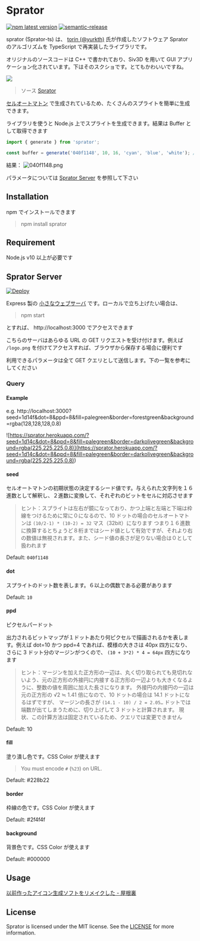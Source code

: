 # Sprator

[![npm latest version](https://img.shields.io/npm/v/sprator/latest.svg)](https://www.npmjs.com/package/sprator)
[![semantic-release](https://img.shields.io/badge/%20%20%F0%9F%93%A6%F0%9F%9A%80-semantic--release-e10079.svg)](https://github.com/semantic-release/semantic-release)

sprator (Sprator-ts) は、 [torin (@yurkth)](https://twitter.com/yurkth) 氏が作成したソフトウェア Sprator のアルゴリズムを TypeScript で再実装したライブラリです。

オリジナルのソースコードは C++ で書かれており、Siv3D を用いて GUI アプリケーション化されています。下はそのスクショです。とてもかわいいですね。

![](https://user-images.githubusercontent.com/59264002/72552708-d2453b80-38da-11ea-8059-5fb624933144.png)

> ソース [Sprator](https://github.com/yurkth/sprator)

[セルオートマトン](https://ja.wikipedia.org/wiki/%E3%82%BB%E3%83%AB%E3%83%BB%E3%82%AA%E3%83%BC%E3%83%88%E3%83%9E%E3%83%88%E3%83%B3) で生成されているため、たくさんのスプライトを簡単に生成できます。

ライブラリを使うと Node.js 上でスプライトを生成できます。結果は Buffer として取得できます

```typescript
import { generate } from 'sprator';

const buffer = generate('040f1148', 10, 16, 'cyan', 'blue', 'white'); // シード値, 大きさ, 色を与えて生成する
```

結果： ![040f1148.png](https://spr.hackforplay.xyz/?seed=040f1148&dot=10&ppd=16&fill=cyan&border=blue&background=black)

パラメータについては [Sprator Server](/#Sprator_Server) を参照して下さい

## Installation

npm でインストールできます

> npm install sprator

## Requirement

Node.js v10 以上が必要です

## Sprator Server

[![Deploy](https://www.herokucdn.com/deploy/button.svg)](https://heroku.com/deploy)

Express 製の [小さなウェブサーバ](/Sprator-ts/server.ts) です。ローカルで立ち上げたい場合は、

> npm start

とすれば、 http://localhost:3000 でアクセスできます

こちらのサーバはあらゆる URL の GET リクエストを受け付けます。例えば `/logo.png` を付けてアクセスすれば、ブラウザから保存する場合に便利です

利用できるパラメータは全て GET クエリとして送信します。下の一覧を参考にしてください

### Query

#### Example

e.g. http://localhost:3000?seed=1d14f&dot=8&ppd=8&fill=palegreen&border=forestgreen&background=rgba(128,128,128,0.8)

![https://sprator.herokuapp.com/?seed=1d14c&dot=8&ppd=8&fill=palegreen&border=darkolivegreen&background=rgba(225,225,225,0.8)](<https://sprator.herokuapp.com/?seed=1d14c&dot=8&ppd=8&fill=palegreen&border=darkolivegreen&background=rgba(225,225,225,0.8)>)

#### seed

セルオートマトンの初期状態の決定するシード値です。与えられた文字列を１６進数として解釈し、２進数に変換して、それぞれのビットをセルに対応させます

> ヒント：スプライトは左右が鏡になっており、かつ上端と左端と下端は枠線をつけるために常に０になるので、10 ドットの場合のセルオートマトンは `(10/2-1) * (10-2) = 32` マス（32bit）になります
> つまり１６進数に換算するとちょうど８桁まではシード値として有効ですが、それより右の数値は無視されます。また、シード値の長さが足りない場合は０として扱われます

Default: `040f1148`

#### dot

スプライトのドット数を表します。６以上の偶数である必要があります

Default: `10`

#### ppd

ピクセルパードット

出力されるビットマップが１ドットあたり何ピクセルで描画されるかを表します。例えば dot=10 かつ ppd=4 であれば、模様の大きさは 40px 四方になり、さらに 3 ドット分のマージンがつくので、 `(10 + 3*2) * 4 = 64px` 四方になります

> ヒント：マージンを加えた正方形の一辺は、丸く切り取られても見切れないよう、元の正方形の外接円に内接する正方形の一辺よりも大きくなるように、整数の値を周囲に加えた長さになります。
> 外接円の内接円の一辺は元の正方形の √2 ≒ 1.41 倍になので、10 ドットの場合は 14.1 ドットになるはずですが、
> マージンの長さが `(14.1 - 10) / 2 = 2.05…` ドットでは端数が出てしまうために、切り上げして 3 ドットと計算されます。
> 現状、この計算方法は固定されているため、クエリでは変更できません

Default: 10

#### fill

塗り潰し色です。CSS Color が使えます

> You must encode `#` (`%23`) on URL.

Default: #228b22

#### border

枠線の色です。CSS Color が使えます

Default: #2f4f4f

#### background

背景色です。CSS Color が使えます

Default: #000000

## Usage

[以前作ったアイコン生成ソフトをリメイクした - 屋根裏](https://yurkth.hateblo.jp/entry/sprite-generator)

## License

Sprator is licensed under the MIT license. See the [LICENSE](/LICENSE) for more information.
